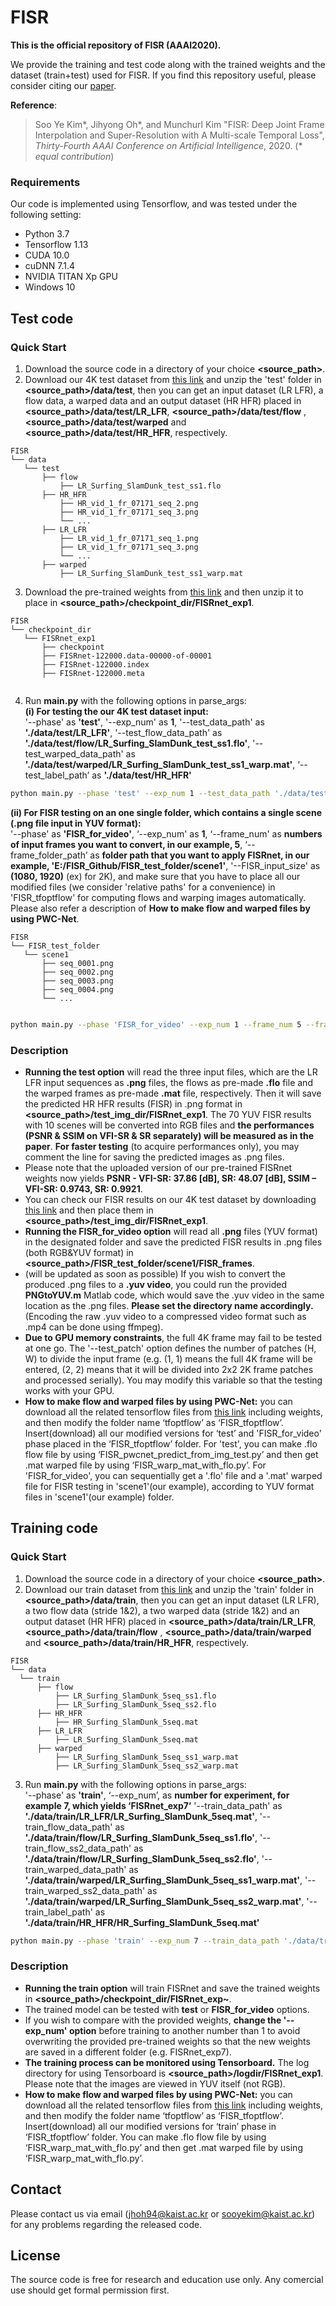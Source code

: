 # FISR
**This is the official repository of FISR (AAAI2020).**

We provide the training and test code along with the trained weights and the dataset (train+test) used for FISR. 
If you find this repository useful, please consider citing our [paper](https://arxiv.org/abs/1912.07213).

**Reference**:  
> Soo Ye Kim*, Jihyong Oh*, and Munchurl Kim "FISR: Deep Joint Frame Interpolation and Super-Resolution with A Multi-scale Temporal Loss", *Thirty-Fourth AAAI Conference on Artificial Intelligence*, 2020. (* *equal contribution*)

### Requirements
Our code is implemented using Tensorflow, and was tested under the following setting:  
* Python 3.7 
* Tensorflow 1.13 
* CUDA 10.0  
* cuDNN 7.1.4  
* NVIDIA TITAN Xp GPU
* Windows 10

## Test code
### Quick Start
1. Download the source code in a directory of your choice **\<source_path\>**.
2. Download our 4K test dataset from [this link]( https://www.dropbox.com/s/101g9kdobgwl8x6/test.zip?dl=0) and unzip the 'test' folder in **\<source_path\>/data/test**, then you can get an input dataset (LR LFR), a flow data, a warped data and an output dataset (HR HFR) placed in **\<source_path\>/data/test/LR_LFR**, **\<source_path\>/data/test/flow** , **\<source_path\>/data/test/warped**  and **\<source_path\>/data/test/HR_HFR**, respectively. 
```
FISR
└── data
   └── test
       ├── flow
           ├── LR_Surfing_SlamDunk_test_ss1.flo
       ├── HR_HFR
           ├── HR_vid_1_fr_07171_seq_2.png
           ├── HR_vid_1_fr_07171_seq_3.png
           └── ...
       ├── LR_LFR
           ├── LR_vid_1_fr_07171_seq_1.png 
           ├── LR_vid_1_fr_07171_seq_3.png
           └── ...
       ├── warped
           ├── LR_Surfing_SlamDunk_test_ss1_warp.mat  
```
3. Download the pre-trained weights from [this link](https://www.dropbox.com/s/hfzzddfocmmazso/FISRnet_exp1.zip?dl=0) and then unzip it to place in **\<source_path\>/checkpoint_dir/FISRnet_exp1**.
```
FISR
└── checkpoint_dir
   └── FISRnet_exp1
       ├── checkpoint
       ├── FISRnet-122000.data-00000-of-00001
       ├── FISRnet-122000.index
       ├── FISRnet-122000.meta
           
```
4. Run **main.py** with the following options in parse_args:  
**(i) For testing the our 4K test dataset input:**  
'--phase' as **'test'**, '--exp_num' as **1**, '--test_data_path' as **'./data/test/LR_LFR'**, '--test_flow_data_path' as **'./data/test/flow/LR_Surfing_SlamDunk_test_ss1.flo'**, '--test_warped_data_path' as **'./data/test/warped/LR_Surfing_SlamDunk_test_ss1_warp.mat'**, ‘--test_label_path’ as **'./data/test/HR_HFR'**
```bash
python main.py --phase 'test' --exp_num 1 --test_data_path './data/test/LR_LFR' --test_flow_data_path './data/test/flow/LR_Surfing_SlamDunk_test_ss1.flo' --test_warped_data_path './data/test/warped/LR_Surfing_SlamDunk_test_ss1_warp.mat' --test_label_path './data/test/HR_HFR'
```
**(ii) For FISR testing on an one single folder, which contains a single scene (.png file input in YUV format):**  
'--phase' as **'FISR_for_video'**, ‘--exp_num' as **1**, ‘--frame_num' as **numbers of input frames you want to convert, in our example, 5**, ‘--frame_folder_path’ as **folder path that you want to apply FISRnet, in our example, 'E:/FISR_Github/FISR_test_folder/scene1'**, '--FISR_input_size' as **(1080, 1920)** (ex) for 2K), and make sure that you have to place all our modified files (we consider 'relative paths' for a convenience) in 'FISR_tfoptflow' for computing flows and warping images automatically. Please also refer a description of **How to make flow and warped files by using PWC-Net**.
```
FISR
└── FISR_test_folder
   └── scene1
       ├── seq_0001.png
       ├── seq_0002.png
       ├── seq_0003.png
       ├── seq_0004.png
       └── ...
           
```
```bash
python main.py --phase 'FISR_for_video' --exp_num 1 --frame_num 5 --frame_folder_path 'E:/FISR_Github/FISR_test_folder/scene1' --FISR_input_size (1080, 1920)
```

### Description
* **Running the test option** will read the three input files, which are the LR LFR input sequences as **.png** files, the flows as pre-made **.flo** file and the warped frames as pre-made **.mat** file, respectively. Then it will save the predicted HR HFR results (FISR) in .png format in **\<source_path\>/test_img_dir/FISRnet_exp1**. The 70 YUV FISR results with 10 scenes will be converted into RGB files and **the performances (PSNR & SSIM on VFI-SR & SR separately) will be measured as in the paper**. **For faster testing** (to acquire performances only), you may comment the line for saving the predicted images as .png files.
* Please note that the uploaded version of our pre-trained FISRnet weights now yields **PSNR - VFI-SR: 37.86 [dB], SR: 48.07 [dB], SSIM – VFI-SR: 0.9743, SR: 0.9921**. 
* You can check our FISR results on our 4K test dataset by downloading [this link](https://www.dropbox.com/s/dym0kolu8niaty2/FISRnet_exp1.zip?dl=0) and then place them in **\<source_path\>/test_img_dir/FISRnet_exp1**.
* **Running the FISR_for_video option** will read all **.png** files (YUV format) in the designated folder and save the predicted FISR results in .png files (both RGB&YUV format) in **\<source_path\>/FISR_test_folder/scene1/FISR_frames**. 
* (will be updated as soon as possible) If you wish to convert the produced .png files to a **.yuv video**, you could run the provided **PNGtoYUV.m** Matlab code, which would save the .yuv video in the same location as the .png files. **Please set the directory name accordingly.** (Encoding the raw .yuv video to a compressed video format such as .mp4 can be done using ffmpeg).
* **Due to GPU memory constraints**, the full 4K frame may fail to be tested at one go. The '--test_patch' option defines the number of patches (H, W) to divide the input frame (e.g. (1, 1) means the full 4K frame will be entered, (2, 2) means that it will be divided into 2x2 2K frame patches and processed serially). You may modify this variable so that the testing works with your GPU.
* **How to make flow and warped files by using PWC-Net:** you can download all the related tensorflow files from [this link](https://github.com/philferriere/tfoptflow) including weights, and then modify the folder name ‘tfoptflow’ as ‘FISR_tfoptflow’. Insert(download) all our modified versions for ‘test’ and 'FISR_for_video' phase placed in the ‘FISR_tfoptflow’ folder. For 'test', you can make .flo flow file by using ‘FISR_pwcnet_predict_from_img_test.py’ and then get .mat warped file by using ‘FISR_warp_mat_with_flo.py’. For 'FISR_for_video', you can sequentially get a '.flo' file and a '.mat' warped file for FISR testing in 'scene1'(our example), according to YUV format files in 'scene1'(our example) folder. 

## Training code
### Quick Start
1. Download the source code in a directory of your choice **\<source_path\>**.
2. Download our train dataset from [this link]( https://www.dropbox.com/s/n71hzqis6hpggcs/train.zip?dl=0) and unzip the 'train' folder in **\<source_path\>/data/train**, then you can get an input dataset (LR LFR), a two flow data (stride 1&2), a two warped data (stride 1&2) and an output dataset (HR HFR) placed in **\<source_path\>/data/train/LR_LFR**, **\<source_path\>/data/train/flow** , **\<source_path\>/data/train/warped**  and **\<source_path\>/data/train/HR_HFR**, respectively. 
 ```
FISR
└── data
   └── train
       ├── flow
           ├── LR_Surfing_SlamDunk_5seq_ss1.flo
           ├── LR_Surfing_SlamDunk_5seq_ss2.flo
       ├── HR_HFR
           ├── HR_Surfing_SlamDunk_5seq.mat
       ├── LR_LFR
           ├── LR_Surfing_SlamDunk_5seq.mat
       ├── warped
           ├── LR_Surfing_SlamDunk_5seq_ss1_warp.mat  
           ├── LR_Surfing_SlamDunk_5seq_ss2_warp.mat
```
3. Run **main.py** with the following options in parse_args:  
'--phase' as **'train'**, ‘--exp_num’, as **number for experiment, for example 7, which yields ‘FISRnet_exp7’** '--train_data_path' as **'./data/train/LR_LFR/LR_Surfing_SlamDunk_5seq.mat'**, '--train_flow_data_path' as **'./data/train/flow/LR_Surfing_SlamDunk_5seq_ss1.flo'**, '--train_flow_ss2_data_path' as **'./data/train/flow/LR_Surfing_SlamDunk_5seq_ss2.flo'**, '--train_warped_data_path' as **'./data/train/warped/LR_Surfing_SlamDunk_5seq_ss1_warp.mat'**, '--train_warped_ss2_data_path' as **'./data/train/warped/LR_Surfing_SlamDunk_5seq_ss2_warp.mat'**, '--train_label_path' as **'./data/train/HR_HFR/HR_Surfing_SlamDunk_5seq.mat'**
```bash
python main.py --phase 'train' --exp_num 7 --train_data_path './data/train/LR_LFR/LR_Surfing_SlamDunk_5seq.mat' --train_flow_data_path './data/train/flow/LR_Surfing_SlamDunk_5seq_ss1.flo' --train_flow_ss2_data_path './data/train/flow/LR_Surfing_SlamDunk_5seq_ss2.flo --train_warped_data_path './data/train/warped/LR_Surfing_SlamDunk_5seq_ss1_warp.mat' --train_warped_ss2_data_path './data/train/warped/LR_Surfing_SlamDunk_5seq_ss2_warp.mat' --train_label_path './data/train/HR_HFR/HR_Surfing_SlamDunk_5seq.mat'
```
### Description
* **Running the train option** will train FISRnet and save the trained weights in **\<source_path\>/checkpoint_dir/FISRnet_exp~**.
* The trained model can be tested with **test** or **FISR_for_video** options.
* If you wish to compare with the provided weights, **change the '--exp_num' option** before training to another number than 1 to avoid overwriting the provided pre-trained weights so that the new weights are saved in a different folder (e.g. FISRnet_exp7).
* **The training process can be monitored using Tensorboard.** The log directory for using Tensorboard is **\<source_path\>/logdir/FISRnet_exp1**. Please note that the images are viewed in YUV itself (not RGB). 
* **How to make flow and warped files by using PWC-Net:** you can download all the related tensorflow files from [this link](https://github.com/philferriere/tfoptflow) including weights, and then modify the folder name ‘tfoptflow’ as ‘FISR_tfoptflow’. Insert(download) all our modified versions for ‘train’ phase in ‘FISR_tfoptflow’ folder. You can make .flo flow file by using ‘FISR_warp_mat_with_flo.py’ and then get .mat warped file by using ‘FISR_warp_mat_with_flo.py’. 


## Contact
Please contact us via email (jhoh94@kaist.ac.kr or sooyekim@kaist.ac.kr) for any problems regarding the released code.

## License
The source code is free for research and education use only. Any comercial use should get formal permission first.
